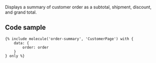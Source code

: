Displays a summary of customer order as a subtotal, shipment, discount, and grand total.

## Code sample

```
{% include molecule('order-summary', 'CustomerPage') with {
    data: {
        order: order
    }
} only %}
```
